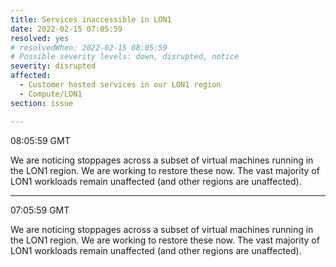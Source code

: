 ```yaml
---
title: Services inaccessible in LON1
date: 2022-02-15 07:05:59 
resolved: yes
# resolvedWhen: 2022-02-15 08:05:59
# Possible severity levels: down, disrupted, notice
severity: disrupted
affected:
  - Customer hosted services in our LON1 region
  - Compute/LON1
section: issue

---
```

08:05:59  GMT

We are noticing stoppages across a subset of virtual machines running in the LON1 region. We are working to restore these now. The vast majority of LON1 workloads remain unaffected (and other regions are unaffected).

---

07:05:59  GMT

We are noticing stoppages across a subset of virtual machines running in the LON1 region. We are working to restore these now. The vast majority of LON1 workloads remain unaffected (and other regions are unaffected).
